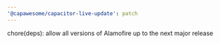```yaml
---
'@capawesome/capacitor-live-update': patch
---
```


chore(deps): allow all versions of Alamofire up to the next major release
